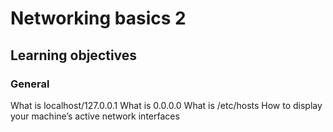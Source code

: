 # Networking basics 2
## Learning objectives
### General
What is localhost/127.0.0.1
What is 0.0.0.0
What is /etc/hosts
How to display your machine’s active network interfaces
